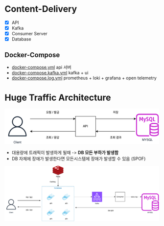 # Content-Delivery

- [x] API
- [x] Kafka
- [x] Consumer Server
- [x] Database

## Docker-Compose

- [docker-compose.yml](./docker-compose.yml) api 서버
- [docker-compose.kafka.yml](./docker-compose.kafka.yml) kafka + ui
- [docker-compose.log.yml](./docker-compose.log.yml) prometheus + loki + grafana + open telemetry

# Huge Traffic Architecture

![asis](./public/asis.png)

- 대용량에 트래픽이 발생하게 될때 -> <b>DB 모든 부하가 발생함</b>
- DB 자체에 장애가 발생한다면 모든시스템에 장애가 발생할 수 있음 (SPOF)

![tobe](./public/tobe.png)
